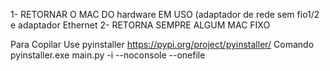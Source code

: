 1- RETORNAR O MAC DO hardware EM USO (adaptador de rede sem fio1/2 e adaptador Ethernet
2- RETORNA SEMPRE ALGUM MAC FIXO


Para Copilar
Use pyinstaller https://pypi.org/project/pyinstaller/
Comando pyinstaller.exe main.py -i --noconsole --onefile

